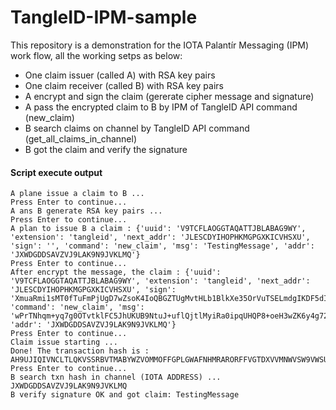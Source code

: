 # TangleID-IPM-sample

This repository is a demonstration for the IOTA Palantír Messaging (IPM) work flow, all the working setps as below:

* One claim issuer (called A) with RSA key pairs
* One claim receiver (called B) with RSA key pairs
* A encrypt and sign the claim (gererate cipher message and signature) 
* A pass the encrypted claim to B by IPM of TangleID API command (new_claim)
* B search claims on channel by TangleID API command (get_all_claims_in_channel)
* B got the claim and verify the signature

#### Script execute output
```shell
A plane issue a claim to B ...
Press Enter to continue...
A ans B generate RSA key pairs ...
Press Enter to continue...
A plan to issue B a claim : {'uuid': 'V9TCFLAOGGTAQATTJBLABAG9WY', 'extension': 'tangleid', 'next_addr': 'JLESCDYIHOPHKMGPGXKICVHSXU', 'sign': '', 'command': 'new_claim', 'msg': 'TestingMessage', 'addr': 'JXWDGDDSAVZVJ9LAK9N9JVKLMQ'}
Press Enter to continue...
After encrypt the message, the claim : {'uuid': 'V9TCFLAOGGTAQATTJBLABAG9WY', 'extension': 'tangleid', 'next_addr': 'JLESCDYIHOPHKMGPGXKICVHSXU', 'sign': 'XmuaRmi1sMT0fTuFmPjUgD7wZsoK4IoQBGZTUgMvtHLb1BlkXe35OrVuTSELmdgIKDF5dIrW9WcR\n2z8pPDo1SRWmx7fLJC9+sXgMmyo7qsOhAdkLnRwILzWtE5loVH6LV2MuIeM7p+h0fYpMseZw7aet\nGXgR6ySsLDFvmBcxjws=\n', 'command': 'new_claim', 'msg': 'wPrTNhqm+yq7g0OTvtklFC5JhUKUB9NtuJ+uflQjtlMyiRa0ipqUHQP8+oeH3wZK6y4g72fAy3To\n/gjjRRI2xzyzFlgfI3r+mNKSFmTPfIt6sNp86H+/ghpZcVFQy9zQZbdiwLcCFk6kfif7KrmSwHvP\n6LVPtoSfc1O49YSUVJU=\n', 'addr': 'JXWDGDDSAVZVJ9LAK9N9JVKLMQ'}
Press Enter to continue...
Claim issue starting ...
Done! The transaction hash is : AH9UJIQIVNCLTLQKVSSRBVTMABYWZVOMMOFFGPLGWAFNHMRARORFFVGTDXVVMNWVSW9VWSUI9TI9JA999
Press Enter to continue...
B search txn hash in channel (IOTA ADDRESS) ... JXWDGDDSAVZVJ9LAK9N9JVKLMQ
B verify signature OK and got claim: TestingMessage
```
